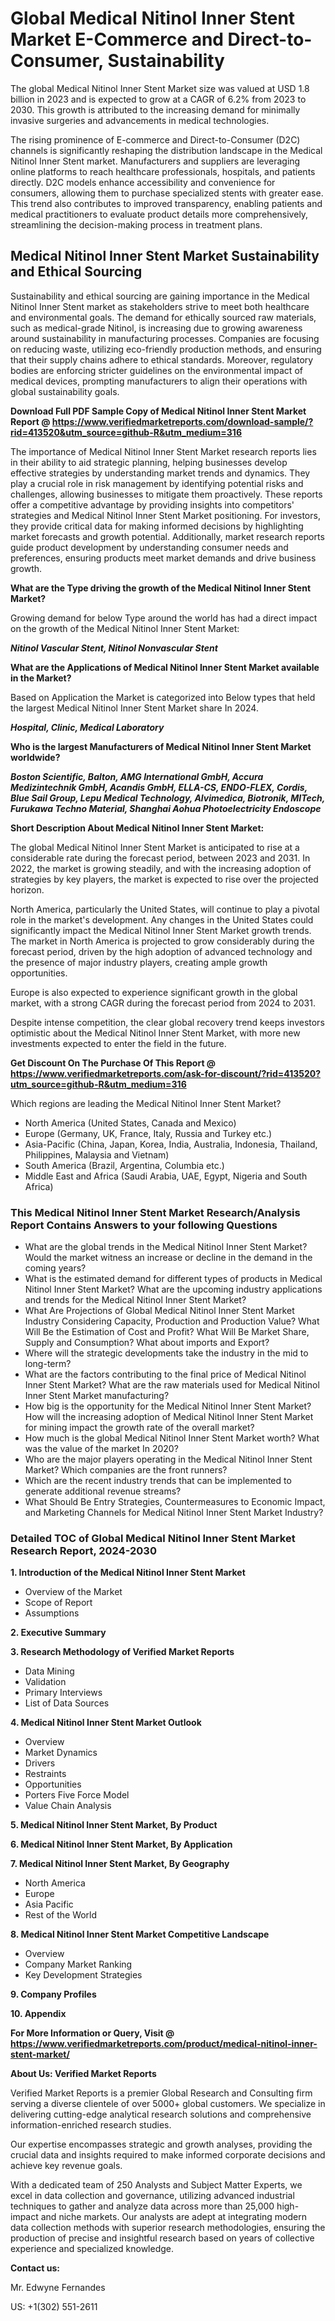 <h1>Global Medical Nitinol Inner Stent Market E-Commerce and Direct-to-Consumer, Sustainability</h1><p class=""><p>The global Medical Nitinol Inner Stent Market size was valued at USD 1.8 billion in 2023 and is expected to grow at a CAGR of 6.2% from 2023 to 2030. This growth is attributed to the increasing demand for minimally invasive surgeries and advancements in medical technologies.</p><p>The rising prominence of E-commerce and Direct-to-Consumer (D2C) channels is significantly reshaping the distribution landscape in the Medical Nitinol Inner Stent market. Manufacturers and suppliers are leveraging online platforms to reach healthcare professionals, hospitals, and patients directly. D2C models enhance accessibility and convenience for consumers, allowing them to purchase specialized stents with greater ease. This trend also contributes to improved transparency, enabling patients and medical practitioners to evaluate product details more comprehensively, streamlining the decision-making process in treatment plans.</p><h2>Medical Nitinol Inner Stent Market Sustainability and Ethical Sourcing</h2><p>Sustainability and ethical sourcing are gaining importance in the Medical Nitinol Inner Stent market as stakeholders strive to meet both healthcare and environmental goals. The demand for ethically sourced raw materials, such as medical-grade Nitinol, is increasing due to growing awareness around sustainability in manufacturing processes. Companies are focusing on reducing waste, utilizing eco-friendly production methods, and ensuring that their supply chains adhere to ethical standards. Moreover, regulatory bodies are enforcing stricter guidelines on the environmental impact of medical devices, prompting manufacturers to align their operations with global sustainability goals.</p></p><p class=""><strong>Download Full PDF Sample Copy of Medical Nitinol Inner Stent Market Report @ <a href="https://www.verifiedmarketreports.com/download-sample/?rid=413520&utm_source=github-R&utm_medium=316" target="_blank">https://www.verifiedmarketreports.com/download-sample/?rid=413520&utm_source=github-R&utm_medium=316</a></strong></p><p>The importance of&nbsp;Medical Nitinol Inner Stent Market research reports lies in their ability to aid strategic planning, helping businesses develop effective strategies by understanding market trends and dynamics. They play a crucial role in risk management by identifying potential risks and challenges, allowing businesses to mitigate them proactively. These reports offer a competitive advantage by providing insights into competitors' strategies and Medical Nitinol Inner Stent Market positioning. For investors, they provide critical data for making informed decisions by highlighting market forecasts and growth potential. Additionally, market research reports guide product development by understanding consumer needs and preferences, ensuring products meet market demands and drive business growth.</p><p><strong>What are the&nbsp;Type driving the growth of the Medical Nitinol Inner Stent Market?</strong></p><p id="" class="">Growing demand for below Type around the world has had a direct impact on the growth of the Medical Nitinol Inner Stent Market:</p><p class=""><em><strong>Nitinol Vascular Stent, Nitinol Nonvascular Stent</strong></em></p><p class=""><strong>What are the&nbsp;Applications&nbsp;of Medical Nitinol Inner Stent Market available in the Market?</strong></p><p id="" class="">Based on Application the Market is categorized into Below types that held the largest Medical Nitinol Inner Stent Market share In 2024.</p><p class=""><em><strong>Hospital, Clinic, Medical Laboratory</strong></em></p><p class=""><strong>Who is the largest Manufacturers of Medical Nitinol Inner Stent Market worldwide?</strong></p><p><em><strong>Boston Scientific, Balton, AMG International GmbH, Accura Medizintechnik GmbH, Acandis GmbH, ELLA-CS, ENDO-FLEX, Cordis, Blue Sail Group, Lepu Medical Technology, Alvimedica, Biotronik, MITech, Furukawa Techno Material, Shanghai Aohua Photoelectricity Endoscope</strong></em></p><p id="" class=""><strong>Short Description About Medical Nitinol Inner Stent Market:</strong></p><p>The global Medical Nitinol Inner Stent Market is anticipated to rise at a considerable rate during the forecast period, between 2023 and 2031. In 2022, the market is growing steadily, and with the increasing adoption of strategies by key players, the market is expected to rise over the projected horizon.</p><p>North America, particularly the United States, will continue to play a pivotal role in the market's development. Any changes in the United States could significantly impact the Medical Nitinol Inner Stent Market growth trends. The market in North America is projected to grow considerably during the forecast period, driven by the high adoption of advanced technology and the presence of major industry players, creating ample growth opportunities.</p><p>Europe is also expected to experience significant growth in the global market, with a strong CAGR during the forecast period from 2024 to 2031.</p><p>Despite intense competition, the clear global recovery trend keeps investors optimistic about the Medical Nitinol Inner Stent Market, with more new investments expected to enter the field in the future.</p><p id="" class=""><strong>Get Discount On The Purchase Of This Report @ <a href="https://www.verifiedmarketreports.com/ask-for-discount/?rid=413520?utm_source=github-R&utm_medium=316" target="_blank">https://www.verifiedmarketreports.com/ask-for-discount/?rid=413520?utm_source=github-R&utm_medium=316</a></strong></p><p class="">Which regions are leading the Medical Nitinol Inner Stent Market?</p><ul><li>North America (United States, Canada and Mexico)</li><li>Europe (Germany, UK, France, Italy, Russia and Turkey etc.)</li><li>Asia-Pacific (China, Japan, Korea, India, Australia, Indonesia, Thailand, Philippines, Malaysia and Vietnam)</li><li>South America (Brazil, Argentina, Columbia etc.)</li><li>Middle East and Africa (Saudi Arabia, UAE, Egypt, Nigeria and South Africa)</li></ul><h3 id="" class="">This Medical Nitinol Inner Stent Market Research/Analysis Report Contains Answers to your following Questions</h3><ul><li>What are the global trends in the Medical Nitinol Inner Stent Market? Would the market witness an increase or decline in the demand in the coming years?</li><li>What is the estimated demand for different types of products in Medical Nitinol Inner Stent Market? What are the upcoming industry applications and trends for the Medical Nitinol Inner Stent Market?</li><li>What Are Projections of Global Medical Nitinol Inner Stent Market Industry Considering Capacity, Production and Production Value? What Will Be the Estimation of Cost and Profit? What Will Be Market Share, Supply and Consumption? What about imports and Export?</li><li>Where will the strategic developments take the industry in the mid to long-term?</li><li>What are the factors contributing to the final price of Medical Nitinol Inner Stent Market? What are the raw materials used for Medical Nitinol Inner Stent Market manufacturing?</li><li>How big is the opportunity for the Medical Nitinol Inner Stent Market? How will the increasing adoption of Medical Nitinol Inner Stent Market for mining impact the growth rate of the overall market?</li><li>How much is the global Medical Nitinol Inner Stent Market worth? What was the value of the market In 2020?</li><li>Who are the major players operating in the Medical Nitinol Inner Stent Market? Which companies are the front runners?</li><li>Which are the recent industry trends that can be implemented to generate additional revenue streams?</li><li>What Should Be Entry Strategies, Countermeasures to Economic Impact, and Marketing Channels for Medical Nitinol Inner Stent Market Industry?</li></ul><h3 id="" class="">Detailed TOC of Global Medical Nitinol Inner Stent Market Research Report, 2024-2030</h3><p id="" class=""><strong>1. Introduction of the Medical Nitinol Inner Stent Market</strong></p><ul><li>Overview of the Market</li><li>Scope of Report</li><li>Assumptions</li></ul><p id="" class=""><strong>2. Executive Summary</strong></p><p id="" class=""><strong>3. Research Methodology of Verified Market Reports</strong></p><ul><li>Data Mining</li><li>Validation</li><li>Primary Interviews</li><li>List of Data Sources</li></ul><p id="" class=""><strong>4. Medical Nitinol Inner Stent Market Outlook</strong></p><ul><li>Overview</li><li>Market Dynamics</li><li>Drivers</li><li>Restraints</li><li>Opportunities</li><li>Porters Five Force Model</li><li>Value Chain Analysis</li></ul><p id="" class=""><strong>5. Medical Nitinol Inner Stent Market, By Product</strong></p><p id="" class=""><strong>6. Medical Nitinol Inner Stent Market, By Application</strong></p><p id="" class=""><strong>7. Medical Nitinol Inner Stent Market, By Geography</strong></p><ul><li>North America</li><li>Europe</li><li>Asia Pacific</li><li>Rest of the World</li></ul><p id="" class=""><strong>8. Medical Nitinol Inner Stent Market Competitive Landscape</strong></p><ul><li>Overview</li><li>Company Market Ranking</li><li>Key Development Strategies</li></ul><p id="" class=""><strong>9. Company Profiles</strong></p><p id="" class=""><strong>10. Appendix</strong></p><p id="" class=""><strong>For More Information or Query, Visit @ <a href="https://www.verifiedmarketreports.com/product/medical-nitinol-inner-stent-market/" target="_blank">https://www.verifiedmarketreports.com/product/medical-nitinol-inner-stent-market/</a></strong></p><p id="" class=""><strong>About Us: Verified Market Reports</strong></p><p id="" class="">Verified Market Reports is a premier Global Research and Consulting firm serving a diverse clientele of over 5000+ global customers. We specialize in delivering cutting-edge analytical research solutions and comprehensive information-enriched research studies.</p><p id="" class="">Our expertise encompasses strategic and growth analyses, providing the crucial data and insights required to make informed corporate decisions and achieve key revenue goals.</p><p id="" class="">With a dedicated team of 250 Analysts and Subject Matter Experts, we excel in data collection and governance, utilizing advanced industrial techniques to gather and analyze data across more than 25,000 high-impact and niche markets. Our analysts are adept at integrating modern data collection methods with superior research methodologies, ensuring the production of precise and insightful research based on years of collective experience and specialized knowledge.</p><p id="" class=""><strong>Contact us:</strong></p><p id="" class="">Mr. Edwyne Fernandes</p><p id="" class="">US: +1(302) 551-2611</p>